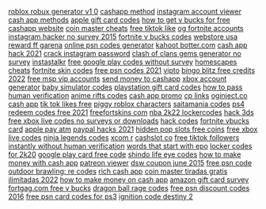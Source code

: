 <a href="https://lookerstudio.google.com/reporting/615455bd-f168-470e-bd5e-e2c39968c639/page/DjD">roblox robux generator v1 0</a>
<a href="https://lookerstudio.google.com/reporting/f83c978a-c217-4f15-8366-45f3639f22e5/page/DjD">cashapp method</a>
<a href="https://lookerstudio.google.com/reporting/26552883-8cdc-43bf-a436-257243a419ec/page/DjD">instagram account viewer</a>
<a href="https://lookerstudio.google.com/reporting/56aa216a-19c4-41f2-a726-52f31d98ab0d/page/DjD">cash app methods</a>
<a href="https://lookerstudio.google.com/reporting/1f1d8970-fc07-4b25-ab14-11eb95b5dd7b/page/DjD">apple gift card codes</a>
<a href="https://lookerstudio.google.com/reporting/16b75b8c-a395-4f96-99d5-b9b618fa195a/page/DjD">how to get v bucks for free</a>
<a href="https://lookerstudio.google.com/reporting/1d56493f-5122-40ed-a1aa-b0b3cb19150b/page/NPT9C">cashapp website</a>
<a href="https://lookerstudio.google.com/reporting/31e3a939-c5ac-4827-bd29-e20d226189dd/page/DjD">coin master cheats</a>
<a href="https://lookerstudio.google.com/reporting/d7cdf41c-afac-46f3-8c96-5c691990b2c9/page/DjD">free tiktok like</a>
<a href="https://lookerstudio.google.com/reporting/0bf7ad46-3fff-43e6-a5aa-34ae5281d5c2/page/DjD">og fortnite accounts</a>
<a href="https://lookerstudio.google.com/reporting/fd305b2c-000c-4e63-abb0-9d49b193544d/page/DjD">instagram hacker no survey 2015</a>
<a href="https://lookerstudio.google.com/reporting/158ef786-5b76-43f0-bf5e-17114f845a32?s=sXbPq18beck">fortnite v bucks codes</a>
<a href="https://lookerstudio.google.com/reporting/7c7fd069-680c-4cb7-beb1-22aa2d417c09/page/lTgDD">webstore usa</a>
<a href="https://lookerstudio.google.com/reporting/199e4699-14bd-4d11-af67-e227b5205c55?s=uUy2J42bHAE">reward ff garena</a>
<a href="https://lookerstudio.google.com/reporting/68911faf-df3d-465b-bed3-e716534a6009/page/DjD">online psn codes generator</a>
<a href="https://lookerstudio.google.com/reporting/dabe512f-dc7f-4bb1-bdd1-58eb40bdd47c/page/DjD">kahoot botter.com</a>
<a href="https://lookerstudio.google.com/reporting/1588e54a-7bd1-4158-bb21-f3d66d68c383?s=mPAiRbRoMfc">cash app hack 2021</a>
<a href="https://lookerstudio.google.com/reporting/5396e503-1c17-4b6f-8f00-cdd824c266f6/page/DjD">crack instagram password</a>
<a href="https://lookerstudio.google.com/reporting/44e03a60-2ff8-4e9c-b3c4-73d5997242e6/page/DjD">clash of clans gems generator no survey</a>
<a href="https://lookerstudio.google.com/reporting/68b7d9ca-7a36-4a34-815d-fcd9cbbc1cb2/page/DjD">instastalkr</a>
<a href="https://lookerstudio.google.com/reporting/86bb2be1-dc59-4e60-bea0-2f8dd2c3f17e/page/aqWED">free google play codes without survey</a>
<a href="https://lookerstudio.google.com/reporting/1eb092e4-eb39-40d7-b75f-643918b7e974/page/DjD">homescapes cheats</a>
<a href="https://lookerstudio.google.com/reporting/5f56233e-1041-4c0d-ac5c-67c5db7ccea5/page/DjD">fortnite skin codes</a>
<a href="https://lookerstudio.google.com/reporting/dc7efe16-fec3-47d7-a285-fa17d066bcfc/page/DjD">free psn codes 2021</a>
<a href="https://lookerstudio.google.com/s/uh0TW0cGpQ8">vipto</a>
<a href="https://lookerstudio.google.com/reporting/fcc0a825-5cc1-4c43-9ff1-76f87d1b7555/page/DjD">bingo blitz free credits 2022</a>
<a href="https://lookerstudio.google.com/reporting/52c7919a-ac56-443a-881c-cbeac117b39f/page/DjD">free msp vip accounts</a>
<a href="https://lookerstudio.google.com/reporting/14cce04b-30ab-4bc1-8b6c-1914f1b7ac91/page/DjD">send money to cashapp</a>
<a href="https://lookerstudio.google.com/reporting/3626747d-8ebe-4542-8e42-aa833b5b590d/page/DjD">xbox account generator</a>
<a href="https://lookerstudio.google.com/reporting/70376ecd-f9b3-4b62-bb89-93463a04753d/page/DjD">baby simulator codes</a>
<a href="https://lookerstudio.google.com/reporting/307dcafd-c08a-4559-b273-6b9e35c25265/page/DjD">playstation gift card codes</a>
<a href="https://lookerstudio.google.com/reporting/68e7f8c1-1215-43bc-a383-708a95e5d3ef/page/DjD">how to pass human verification</a>
<a href="https://lookerstudio.google.com/reporting/166be99f-4d7c-4874-babd-cbd806f9a117/page/DjD">anime rifts codes</a>
<a href="https://lookerstudio.google.com/reporting/1a5ebf6c-04eb-409d-97c8-189ba55d5acc?s=gtaAUG6pUlA">cash app promo</a>
<a href="https://lookerstudio.google.com/reporting/291ebdd0-a409-49ef-8a6c-f63fefa108ab/page/7BqDD">cp links</a>
<a href="https://lookerstudio.google.com/reporting/57379418-8f12-4f74-81a0-d25e773a8c66/page/DjD">oginject.co cash app</a>
<a href="https://lookerstudio.google.com/reporting/850c8246-c5eb-492c-8539-58f394904621/page/qgTDD">tik tok likes free</a>
<a href="https://lookerstudio.google.com/reporting/1effaf76-f97a-4307-9eeb-e474b1b757f4/page/DjD">piggy roblox characters</a>
<a href="https://lookerstudio.google.com/reporting/d8cfcdee-c801-4560-afe8-0e5bbc3151cf/page/DjD">saitamania codes</a>
<a href="https://lookerstudio.google.com/reporting/48ed1a5e-fc5b-4e29-906b-30bc24f3719f/page/DjD">ps4 redeem codes free 2021</a>
<a href="https://lookerstudio.google.com/reporting/6cfe5b8e-6645-48d4-b9f3-276c7648077c/page/DjD">freefortskins com</a>
<a href="https://lookerstudio.google.com/reporting/3c8e70b2-19db-48c4-80f1-589270cee8f2/page/i5pDD">nba 2k22 lockercodes</a>
<a href="https://lookerstudio.google.com/reporting/58886e37-9e01-4f23-8703-278f416c052d/page/DjD">hack 3ds</a>
<a href="https://lookerstudio.google.com/reporting/1ec88f5a-7841-4496-b9ef-a0eca7994641/page/DjD">free xbox live codes no surveys or downloads</a>
<a href="https://lookerstudio.google.com/reporting/f3e8c455-a48d-4806-a5e6-0d2ef5be35d7/page/botDD">hack codes</a>
<a href="https://lookerstudio.google.com/reporting/1b4b0f66-f623-4db3-8731-fbf228f287f6?s=h376W3ojczM">fortnite vbucks card</a>
<a href="https://lookerstudio.google.com/reporting/1a2c5f7c-a11a-4d43-8efc-4f3622460200/page/DjD">apple pay atm</a>
<a href="https://lookerstudio.google.com/reporting/2b62909d-e6d3-4b82-8ff5-8f1c8d4b960d/page/LjD">paypal hacks 2021</a>
<a href="https://lookerstudio.google.com/reporting/7eee8e70-9891-4790-bb22-192d3cf7b92d/page/DjD">hidden pop slots free coins</a>
<a href="https://lookerstudio.google.com/reporting/17f1bcb8-175f-453f-9e58-10ededf9078b/page/DjD">free xbox live codes</a>
<a href="https://lookerstudio.google.com/reporting/7f860ae2-92be-45f7-866a-22bb33e6c160/page/DjD">ninja legends codes</a>
<a href="https://lookerstudio.google.com/s/pxDxXZI9B-4">xcom r</a>
<a href="https://lookerstudio.google.com/reporting/129c13fe-1a3c-483a-8a00-e45b110550b1/page/DjD">cashslot co</a>
<a href="https://lookerstudio.google.com/reporting/5048c4fe-6ebe-4fda-8cfa-1f486a27dd96/page/DjD">free tiktok followers instantly without human verification</a>
<a href="https://lookerstudio.google.com/reporting/5808836f-7853-4bb2-bcad-ab228de2d1b3/page/xYR9C">words that start with epo</a>
<a href="https://lookerstudio.google.com/reporting/3ebe18b7-b4b3-49f8-84ea-a946b3996920/page/DjD">locker codes for 2k20</a>
<a href="https://lookerstudio.google.com/reporting/62a7bafe-1756-4e5a-82df-55b8e8a8116c/page/DjD">google play card free code</a>
<a href="https://lookerstudio.google.com/reporting/0ce2987d-6b75-4d02-8dc4-af0c0766a6be/page/DjD">shindo life eye codes</a>
<a href="https://lookerstudio.google.com/reporting/db2ce6e8-159e-4d27-b2de-1e10815fd6e6/page/T51AD">how to make money with cash app</a>
<a href="https://lookerstudio.google.com/reporting/bb9cee73-b282-4f5a-982b-bd00a6642a85/page/gIgDD">patreon viewer</a>
<a href="https://lookerstudio.google.com/reporting/18fbd9c4-886a-4e06-be85-9e1f255db3d6/page/DjD">dsw coupon june 2015</a>
<a href="https://lookerstudio.google.com/reporting/ebc63707-1d14-4761-8f68-49bb428eddbe/page/DjD">free psn code</a>
<a href="https://lookerstudio.google.com/reporting/5c99a6bc-66f1-4918-8b20-447aed8190e5/page/DjD">outdoor brawling: re codes</a>
<a href="https://lookerstudio.google.com/reporting/39e2561f-3fef-4ebc-96ef-8e38f5cf9b22?s=jR93E4AKVHc">rich cash app</a>
<a href="https://lookerstudio.google.com/reporting/58dca014-e158-41f2-beb1-63871baaf161/page/DjD">coin master tiradas gratis ilimitadas 2022</a>
<a href="https://lookerstudio.google.com/reporting/16ade7ae-be05-4f59-8b25-16b97a72402a/page/DjD">how to make money on cash app</a>
<a href="https://lookerstudio.google.com/reporting/22c66c63-fcc8-4299-ab75-cf0c315aa135/page/DjD">amazon gift card survey</a>
<a href="https://lookerstudio.google.com/reporting/aaf50a0d-1d0e-4bc0-84dc-57fc2120956b/page/DjD">fortgag.com free v bucks</a>
<a href="https://lookerstudio.google.com/reporting/ab700acb-3000-4190-893c-5a85c981c2a9/page/DjD">dragon ball rage codes</a>
<a href="https://lookerstudio.google.com/reporting/6107d0fc-65f0-4c62-863e-0e8081787d0f/page/DjD">free psn discount codes 2016</a>
<a href="https://lookerstudio.google.com/reporting/c6490c70-ad17-4bb1-9bf1-776e994242c2/page/DjD">free psn card codes for ps3</a>
<a href="https://lookerstudio.google.com/reporting/dc9cf349-f326-4c1a-af43-eaa6a05285c1/page/DjD">ignition code destiny 2</a>
